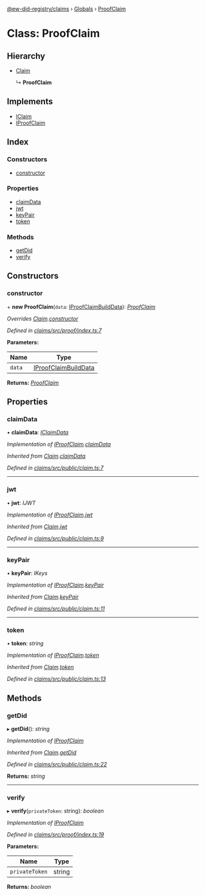 [@ew-did-registry/claims](../README.md) › [Globals](../globals.md) › [ProofClaim](proofclaim.md)

# Class: ProofClaim

## Hierarchy

* [Claim](claim.md)

  ↳ **ProofClaim**

## Implements

* [IClaim](../interfaces/iclaim.md)
* [IProofClaim](../interfaces/iproofclaim.md)

## Index

### Constructors

* [constructor](proofclaim.md#constructor)

### Properties

* [claimData](proofclaim.md#claimdata)
* [jwt](proofclaim.md#jwt)
* [keyPair](proofclaim.md#keypair)
* [token](proofclaim.md#token)

### Methods

* [getDid](proofclaim.md#getdid)
* [verify](proofclaim.md#verify)

## Constructors

###  constructor

\+ **new ProofClaim**(`data`: [IProofClaimBuildData](../interfaces/iproofclaimbuilddata.md)): *[ProofClaim](proofclaim.md)*

*Overrides [Claim](claim.md).[constructor](claim.md#constructor)*

*Defined in [claims/src/proof/index.ts:7](https://github.com/energywebfoundation/ew-did-registry/blob/c7209ba/packages/claims/src/proof/index.ts#L7)*

**Parameters:**

Name | Type |
------ | ------ |
`data` | [IProofClaimBuildData](../interfaces/iproofclaimbuilddata.md) |

**Returns:** *[ProofClaim](proofclaim.md)*

## Properties

###  claimData

• **claimData**: *[IClaimData](../interfaces/iclaimdata.md)*

*Implementation of [IProofClaim](../interfaces/iproofclaim.md).[claimData](../interfaces/iproofclaim.md#claimdata)*

*Inherited from [Claim](claim.md).[claimData](claim.md#claimdata)*

*Defined in [claims/src/public/claim.ts:7](https://github.com/energywebfoundation/ew-did-registry/blob/c7209ba/packages/claims/src/public/claim.ts#L7)*

___

###  jwt

• **jwt**: *IJWT*

*Implementation of [IProofClaim](../interfaces/iproofclaim.md).[jwt](../interfaces/iproofclaim.md#jwt)*

*Inherited from [Claim](claim.md).[jwt](claim.md#jwt)*

*Defined in [claims/src/public/claim.ts:9](https://github.com/energywebfoundation/ew-did-registry/blob/c7209ba/packages/claims/src/public/claim.ts#L9)*

___

###  keyPair

• **keyPair**: *IKeys*

*Implementation of [IProofClaim](../interfaces/iproofclaim.md).[keyPair](../interfaces/iproofclaim.md#keypair)*

*Inherited from [Claim](claim.md).[keyPair](claim.md#keypair)*

*Defined in [claims/src/public/claim.ts:11](https://github.com/energywebfoundation/ew-did-registry/blob/c7209ba/packages/claims/src/public/claim.ts#L11)*

___

###  token

• **token**: *string*

*Implementation of [IProofClaim](../interfaces/iproofclaim.md).[token](../interfaces/iproofclaim.md#token)*

*Inherited from [Claim](claim.md).[token](claim.md#token)*

*Defined in [claims/src/public/claim.ts:13](https://github.com/energywebfoundation/ew-did-registry/blob/c7209ba/packages/claims/src/public/claim.ts#L13)*

## Methods

###  getDid

▸ **getDid**(): *string*

*Implementation of [IProofClaim](../interfaces/iproofclaim.md)*

*Inherited from [Claim](claim.md).[getDid](claim.md#getdid)*

*Defined in [claims/src/public/claim.ts:22](https://github.com/energywebfoundation/ew-did-registry/blob/c7209ba/packages/claims/src/public/claim.ts#L22)*

**Returns:** *string*

___

###  verify

▸ **verify**(`privateToken`: string): *boolean*

*Implementation of [IProofClaim](../interfaces/iproofclaim.md)*

*Defined in [claims/src/proof/index.ts:19](https://github.com/energywebfoundation/ew-did-registry/blob/c7209ba/packages/claims/src/proof/index.ts#L19)*

**Parameters:**

Name | Type |
------ | ------ |
`privateToken` | string |

**Returns:** *boolean*
